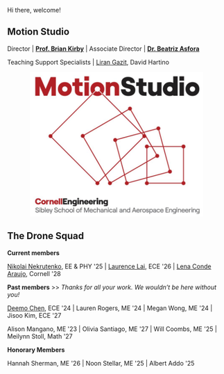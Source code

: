 Hi there, welcome!

## Motion Studio

 <p></p>

Director | [**Prof. Brian Kirby**](https://github.coecis.cornell.edu/bk88) | Associate Director | [**Dr. Beatriz Asfora**](https://github.com/basfora)

Teaching Support Specialists | [Liran Gazit](https://github.com/lirangazit), David Hartino

<p align="center">
<img width="400"  alt="Motion Studio" src="https://github.com/cornellmotionstudio/QuadPopUp/blob/master/images/MSlogo.jpg">
</p> 




## The Drone Squad

**Current members**

[Nikolai Nekrutenko](https://github.com/nekrutnikolai), EE & PHY '25 | [Laurence Lai](https://github.com/lerrylei), ECE '26 | [Lena Conde Araujo](https://github.com/rcyaon), Cornell '28

**Past members** >> _Thanks for all your work. We wouldn’t be here without you!_

[Deemo Chen](https://github.com/Deemocean), ECE '24 | Lauren Rogers, ME '24 | Megan Wong, ME '24 | Jisoo Kim, ECE '27

Alison Mangano, ME '23 | Olivia Santiago, ME '27 | Will Coombs, ME '25 | Meilynn Stoll, Math '27

**Honorary Members**

Hannah Sherman, ME '26 | Noon Stellar,  ME '25 | Albert Addo '25


<!--

**Here are some ideas to get you started:**

🙋‍♀️ A short introduction - what is your organization all about?
🌈 Contribution guidelines - how can the community get involved?
👩‍💻 Useful resources - where can the community find your docs? Is there anything else the community should know?
🍿 Fun facts - what does your team eat for breakfast?
🧙 Remember, you can do mighty things with the power of [Markdown](https://docs.github.com/github/writing-on-github/getting-started-with-writing-and-formatting-on-github/basic-writing-and-formatting-syntax)
-->


